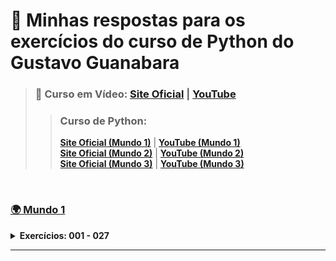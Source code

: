 # 🐍 Minhas respostas para os exercícios do curso de Python do Gustavo Guanabara

> ### 📘 Curso em Vídeo: [Site Oficial](https://www.cursoemvideo.com/) | [YouTube](https://youtube.com/channel/UCrWvhVmt0Qac3HgsjQK62FQ?si=xqRIhiYg0EZnGnbP)
>> ### Curso de Python:  
>> [**Site Oficial (Mundo 1)**](https://www.cursoemvideo.com/curso/python-3-mundo-1/) | [**YouTube (Mundo 1)**](https://youtube.com/playlist?list=PLHz_AreHm4dlKP6QQCekuIPky1CiwmdI6&si=b896Bdh7K_yvMRPT)   
>> [**Site Oficial (Mundo 2)**](https://www.cursoemvideo.com/curso/python-3-mundo-2/) | [**YouTube (Mundo 2)**](https://youtube.com/playlist?list=PLHz_AreHm4dk_nZHmxxf_J0WRAqy5Czye&si=0Xal-Rd6GPnY7kpu)  
>> [**Site Oficial (Mundo 3)**](https://www.cursoemvideo.com/curso/python-3-mundo-3/) | [**YouTube (Mundo 3)**](https://youtube.com/playlist?list=PLHz_AreHm4dksnH2jVTIVNviIMBVYyFnH&si=Z95g3aU08iGc9ZNg)  

<br>

### [🌍 Mundo 1](https://github.com/ThiagoHenriqueRm/Exerc-cios-de-Python-do-Guanabara-/tree/main/Mundo1)
<details>
  
  **<summary>Exercícios: 001 - 027</summary>**

  Aula 1 - 5 : Primeiros comandos em Python ( Ex: 001 - 002 )
  -
  
  > ---
  
  > ## [Ex001: Olá, Mundo! ](https://github.com/ThiagoHenriqueRm/Exerc-cios-de-Python-do-Guanabara-/blob/main/Mundo1/Ex001.py)
  > **Enunciado do exercício :**  
  > - Faça um programa que **escrava "Olá, Mundo!" na tala.**
  
  > ---
  
  > ## [Ex002: Saudação com o Nome do Usuário ](https://github.com/ThiagoHenriqueRm/Exerc-cios-de-Python-do-Guanabara-/blob/main/Mundo1/Ex002.py)
  > **Enunciado do exercício :**  
  > - Faça um programa que leia o **nome** de uma pessoa e **mostre uma mensagem de boas-vindas**.

  > ---

  <br>

  Aula 6 : Tipos Primitivos e Saída de Dados ( Ex: 003 - 004 )
  -
  
  > ---

  > ## [Ex003: Somando dois Numeros ](https://github.com/ThiagoHenriqueRm/Exerc-cios-de-Python-do-Guanabara-/blob/main/Mundo1/Ex003.py)
  > **Enunciado do exercício :**  
  > - Crie um programa que leia **dois númeors** e mostre a **soma entre eles**.
  
  > ---
  
  > ## [Ex004: Analisando o Tipo e Informações de um Dado ](https://github.com/ThiagoHenriqueRm/Exerc-cios-de-Python-do-Guanabara-/blob/main/Mundo1/Ex004.py)
  > **Enunciado do exercício :**  
  > - Feça um programa que **leia algo** pelo teclado **e mostre** na tela o seu **tipo primitivo** e **todas as finformações possieis** sobra ela.

  > ---

  <br>
  
  Aula 7 : Operadores Aritméticos ( Ex: 005 - 015 )
  -
  > ---
  
  > ## [Ex005: Sucessor e Antecessor de um Número ](https://github.com/ThiagoHenriqueRm/Exerc-cios-de-Python-do-Guanabara-/blob/main/Mundo1/Ex005.py)
  > **Enunciado do exercício :**  
  > - Faça um programa que **leia um número** inteiro **e mostr**e na tela o seu **sucessor** e seu **antecessor**.
  
  > ---
  
  > ## [Ex006: Dobro, Triplo e Raiz Quadrada ](https://github.com/ThiagoHenriqueRm/Exerc-cios-de-Python-do-Guanabara-/blob/main/Mundo1/Ex006.py)
  > **Enunciado do exercício :**  
  > - Crie um algoritmo que leia um número e mostre o seu **Dobro**, **Triplo** e a **Raiz Quadrada**.
  
  > ---
  
  > ## [Ex007: Média de Duas Notas ](https://github.com/ThiagoHenriqueRm/Exerc-cios-de-Python-do-Guanabara-/blob/main/Mundo1/Ex007.py)
  > **Enunciado do exercício :**  
  > - Desenvolva um programa que **leia as duas notas** de um aluno, calcule e **mostre a sua média**.

  > ---

  > ## [Ex008: Conversor de Medidas ](https://github.com/ThiagoHenriqueRm/Exerc-cios-de-Python-do-Guanabara-/blob/main/Mundo1/Ex008.py)
  > **Enunciado do exercício :**  
  > - Escreva um programa que **leia um valor em metros** e o exiba **convertido em**: **km**, **hm**, **dam**, **m**, **dm**, **cm** e **mm**.

  > ---

  > ## [Ex009: Tabuada ](https://github.com/ThiagoHenriqueRm/Exerc-cios-de-Python-do-Guanabara-/blob/main/Mundo1/Ex009.py)
  > **Enunciado do exercício :**  
  > - Faça um programa que **leia um número Inteiro** qualquer e **mostre na tela a sua tabuada**.

  > ---

  > ## [Ex010: Conversor de Moedas ](https://github.com/ThiagoHenriqueRm/Exerc-cios-de-Python-do-Guanabara-/blob/main/Mundo1/Ex010.py)
  > **Enunciado do exercício :**  
  > - Crie um programa que **leia quanto dinheiro uma pessoa tem na carteira** e mostre quantos **dólares** ela pode comprar.

  > ---
 
  > ## [Ex011: Pintando Parede ](https://github.com/ThiagoHenriqueRm/Exerc-cios-de-Python-do-Guanabara-/blob/main/Mundo1/Ex011.py)
  > **Enunciado do exercício :**  
  > - Faça um programa que **leia** a **largura** e a **altura** de uma parede em metros, **calcule a sua área** e a **quantidade de tinta necessária** para pintá-la, sabendo que **cada litro de tinta pinta uma área de 2 metros quadrados**.

  > ---

  > ## [Ex012: Calculando Descontos](https://github.com/ThiagoHenriqueRm/Exerc-cios-de-Python-do-Guanabara-/blob/main/Mundo1/Ex012.py)
  > **Enunciado do exercício :**
  > - Faça um algoritmo que **leia o preço de um produto** e mostre seu novo preço, com **5% de desconto**.

  > ---
 
  > ## [Ex013: Reajuste Salarial ](https://github.com/ThiagoHenriqueRm/Exerc-cios-de-Python-do-Guanabara-/blob/main/Mundo1/Ex013.py)
  > **Enunciado do exercício :**
  >  - Faça um algoritmo que leia o salário de um funcionário e mostre seu novo salário, com 15% de aumento.

  > ---

  > ## [Ex014: Conversor de Temperaturas ](https://github.com/ThiagoHenriqueRm/Exerc-cios-de-Python-do-Guanabara-/blob/main/Mundo1/Ex014.py)
  > **Enunciado do exercício :**
  > - Escreva um programa que converta uma temperatura digitando em graus Celsius e converta para graus Fahrenheit.

  > ---

  > ## [Ex0:15 Aluguel de Carros ](https://github.com/ThiagoHenriqueRm/Exerc-cios-de-Python-do-Guanabara-/blob/main/Mundo1/Ex015.py)
  > **Enunciado do exercício :**
  > - Escreva um programa que pergunte a quantidade de Km percorridos por um carro alugado e a quantidade de dias pelos quais ele foi alugado. Calcule o preço a pagar, sabendo que o carro custa R$60 por dia e R$0,15 por Km rodado.

  > ---

  <br>

  Aula 8 : Utilizando Módulos ( Ex: 016 - 021 )
  -
  > ---

  > ## [Ex016: Quebrando um número ](https://github.com/ThiagoHenriqueRm/Exerc-cios-de-Python-do-Guanabara-/blob/main/Mundo1/Ex016.py)
  > **Enunciado do exercício :**
  > - Crie um programa que leia um número Real qualquer pelo teclado e mostre na tela a sua porção Inteira.

  > ---

  > ## [Ex017: Catetos e Hipotenusa ](https://github.com/ThiagoHenriqueRm/Exerc-cios-de-Python-do-Guanabara-/blob/main/Mundo1/Ex017.py)
  > **Enunciado do exercício :**
  > - Faça um programa que leia o comprimento do cateto oposto e do cateto adjacente de um triângulo retângulo. Calcule e mostre o comprimento da hipotenusa.

  > ---

  > ## [Ex018: Seno, Cosseno e Tangente ](https://github.com/ThiagoHenriqueRm/Exerc-cios-de-Python-do-Guanabara-/blob/main/Mundo1/Ex018.py)
  > **Enunciado do exercício :**
  > - Faça um programa que leia um ângulo qualquer e mostre na tela o valor do seno, cosseno e tangente desse ângulo.

  > ---

  > ## [Ex019: Sorteando um item na lista ](https://github.com/ThiagoHenriqueRm/Exerc-cios-de-Python-do-Guanabara-/blob/main/Mundo1/Ex019.py)
  > **Enunciado do exercício :**
  > - Um professor quer sortear um dos seus quatro alunos para apagar o quadro. Faça um programa que ajude ele, lendo o nome dos alunos e escrevendo na tela o nome do escolhido.

  > ---

  > ## [Ex020: Sorteando uma ordem na lista ](https://github.com/ThiagoHenriqueRm/Exerc-cios-de-Python-do-Guanabara-/blob/main/Mundo1/Ex020.py)
  > **Enunciado do exercício :**
  > - O mesmo professor do desafio 019 quer sortear a ordem de apresentação de trabalhos dos alunos. Faça um programa que leia o nome dos quatro alunos e mostre a ordem sorteada.

  > ---

  > ## [Ex021: Tocando um MP3 ](https://github.com/ThiagoHenriqueRm/Exerc-cios-de-Python-do-Guanabara-/blob/main/Mundo1/Ex021.py)
  > **Enunciado do exercício :**
  > - Faça um programa em Python que abra e reproduza o áudio de um arquivo MP3.

  > ---

  <br>
  
  Aula 9 : Manipulando Texto ( Ex: 022 - 027 )
  -
  > ---

  > ## [Ex022: Analisador de Textos ](https://github.com/ThiagoHenriqueRm/Exerc-cios-de-Python-do-Guanabara-/blob/main/Mundo1/Ex022.py)
  > **Enunciado do exercício :**
  > - Crie um programa que leia o nome completo de uma pessoa e mostre:  
      - O nome com todas as letras maiúsculas e minúsculas.  
      - Quantas letras ao todo (sem considerar espaços).  
      - Quantas letras tem o primeiro nome.  

  > ---

  > ## [Ex023: Separando dígitos de um número ](https://github.com/ThiagoHenriqueRm/Exerc-cios-de-Python-do-Guanabara-/blob/main/Mundo1/Ex023.py)
  > **Enunciado do exercício :**
  > - Faça um programa que leia um número de 0 a 9999 e mostre na tela cada um dos dígitos separados.

  > ---

  > ## [Ex024: Verificando as primeiras letras de um texto ](https://github.com/ThiagoHenriqueRm/Exerc-cios-de-Python-do-Guanabara-/blob/main/Mundo1/Ex024.py)
  > **Enunciado do exercício :**
  > - Crie um programa que leia o nome de uma cidade diga se ela começa ou não com o nome "SANTO".  

  > ---

  > ## [Ex025: Verificando as primeiras letras de um texto ](https://github.com/ThiagoHenriqueRm/Exerc-cios-de-Python-do-Guanabara-/blob/main/Mundo1/Ex025.py)
  > **Enunciado do exercício :**  
  > - Crie um programa que leia o nome de uma pessoa e diga se ela tem "SILVA" no nome.

  > ---

  > ## [Ex026: Primeira e última ocorrência de uma string ](https://github.com/ThiagoHenriqueRm/Exerc-cios-de-Python-do-Guanabara-/blob/main/Mundo1/Ex026.py)
  > **Enunciado do exercício :**  
  > - Faça um programa que leia uma frase pelo teclado e mostre quantas vezes aparece a letra "A", em que posição ela aparece a primeira vez e em que posição ela aparece a última vez.

  > ---

  > ## [Ex027: Primeiro e último nome de uma pessoa ](https://github.com/ThiagoHenriqueRm/Exerc-cios-de-Python-do-Guanabara-/blob/main/Mundo1/Ex027.py)
  > **Enunciado do exercício :**  
  > - Faça um programa que leia o nome completo de uma pessoa, mostrando em seguida o primeiro e o último nome separadamente.  
    - Ex: Ana Maria de Souza (primeiro = Ana; último = Souza).

  > ---
    
  <br>
  
  Aula 10 : Condições Parte 1 ( Ex: 028 - 035 )
  -
  > ---

  > ## [Ex028: Jogo da Adivinhação v.1.0 ](https://github.com/ThiagoHenriqueRm/Exerc-cios-de-Python-do-Guanabara-/blob/main/Mundo1/Ex028.py)
  > **Enunciado do exercício :**  
  > - Escreva um programa que faça o computador "pensar" em um número inteiro entre 0 e 5 e peça para o usuário tentar descobrir qual foi o número escolhido pelo computador. O programa deverá escrever na tela se o usuário venceu ou perdeu.

  > ---

  > ## [Ex029: Radar eletrônico ](https://github.com/ThiagoHenriqueRm/Exerc-cios-de-Python-do-Guanabara-/blob/main/Mundo1/Ex029.py)
  > **Enunciado do exercício :**  
  > - Escreva um programa que leia a velocidade de um carro. Se ele ultrapassar 80Km/h, mostre uma mensagem dizendo que ele foi multado. A multa vai custar R$7,00 por cada Km acima do limite.

  > ---

  > ## [Ex030: Par ou Ímpar? ](https://github.com/ThiagoHenriqueRm/Exerc-cios-de-Python-do-Guanabara-/blob/main/Mundo1/Ex030.py)
  > **Enunciado do exercício :**  
  > - Crie um programa que leia um número inteiro e mostre na tela se ele é PAR ou ÍMPAR.

  > ---

  > ## [Ex031: Custo da Viagem ](https://github.com/ThiagoHenriqueRm/Exerc-cios-de-Python-do-Guanabara-/blob/main/Mundo1/Ex031.py)
  > **Enunciado do exercício :**  
  > - Desenvolva um programa que pergunte a distância de uma viagem em Km. Calcule o preço da passagem, cobrando R$0,50 por Km para viagens de até 200Km e R$0,45 parta viagens mais longas.

  > ---

  > ## [Ex032: Ano Bissexto ](https://github.com/ThiagoHenriqueRm/Exerc-cios-de-Python-do-Guanabara-/blob/main/Mundo1/Ex032.py)
  > **Enunciado do exercício :**  
  > - Faça um programa que leia um ano qualquer e mostre se ele é bissexto.

  > ---

  > ## [Ex033: Maior e menor valores ](https://github.com/ThiagoHenriqueRm/Exerc-cios-de-Python-do-Guanabara-/blob/main/Mundo1/Ex033.py)
  > **Enunciado do exercício :**  
  > - Faça um programa que leia três números e mostre qual é o maior e qual é o menor.

  > ---

  > ## [Ex034: Aumentos múltiplos ](https://github.com/ThiagoHenriqueRm/Exerc-cios-de-Python-do-Guanabara-/blob/main/Mundo1/Ex034.py)
  > **Enunciado do exercício :**  
  > - Escreva um programa que pergunte o salário de um funcionário e calcule o valor do seu aumento. Para salários superiores a R$1250,00, calcule um aumento de 10%. Para os inferiores ou iguais, o aumento é de 15%.

  > ---

  > ## [Ex035: Analisando Triângulo v1.0 ](https://github.com/ThiagoHenriqueRm/Exerc-cios-de-Python-do-Guanabara-/blob/main/Mundo1/Ex035.py)
  > **Enunciado do exercício :**  
  > - Desenvolva um programa que leia o comprimento de três retas e diga ao usuário se elas podem ou não formar um triângulo.

  > ---

</details>

---
